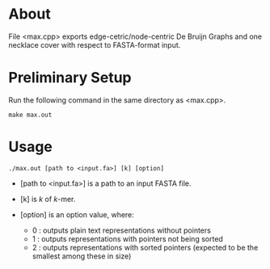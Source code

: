 # About
File <max.cpp> exports edge-cetric/node-centric De Bruijn Graphs and one necklace cover with respect to FASTA-format input.

# Preliminary Setup
Run the following command in the same directory as <max.cpp>.

```make max.out```

# Usage
```./max.out [path to <input.fa>] [k] [option]```

- [path to <input.fa>] is a path to an input FASTA file.

- [k] is $k$ of $k$-mer.

- [option] is an option value, where:
    - 0 : outputs plain text representations without pointers
    - 1 : outputs representations with pointers not being sorted
    - 2 : outputs representations with sorted pointers (expected to be the smallest among these in size)
